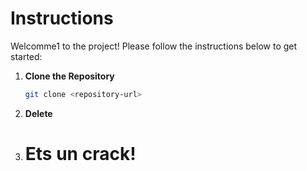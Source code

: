 # Instructions

Welcomme1 to the project! Please follow the instructions below to get started:

1. **Clone the Repository**
   ```bash
   git clone <repository-url>
   ```


2. **Delete**

3. # Ets un crack!

